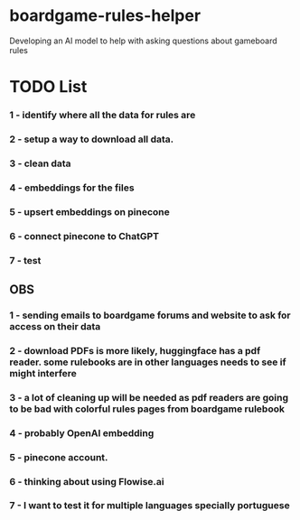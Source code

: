 # boardgame-rules-helper
Developing an AI model to help with asking questions about gameboard rules
# TODO List
### 1 - identify where all the data for rules are
### 2 - setup a way to download all data.
### 3 - clean data
### 4 - embeddings for the files
### 5 - upsert embeddings on pinecone
### 6 - connect pinecone to ChatGPT
### 7 - test

## OBS
### 1 - sending emails to boardgame forums and website to ask for access on their data
### 2 - download PDFs is more likely, huggingface has a pdf reader. some rulebooks are in other languages needs to see if might interfere
### 3 - a lot of cleaning up will be needed as pdf readers are going to be bad with colorful rules pages from boardgame rulebook
### 4 - probably OpenAI embedding
### 5 - pinecone account.
### 6 - thinking about using Flowise.ai
### 7 - I want to test it for multiple languages specially portuguese
